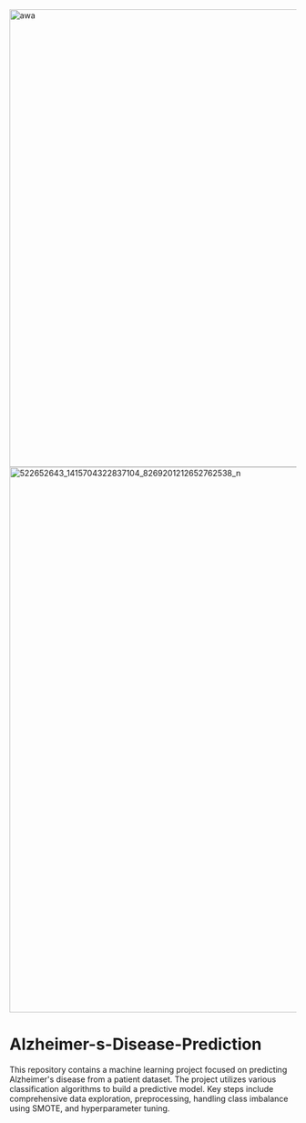 <img width="1283" height="804" alt="awa" src="https://github.com/user-attachments/assets/bfb6567c-22d6-4a43-81cd-ab70b8648182" />
<img width="1330" height="958" alt="522652643_1415704322837104_8269201212652762538_n" src="https://github.com/user-attachments/assets/2d4c07a9-0941-4587-b060-3d74b5bc5cdb" />

# Alzheimer-s-Disease-Prediction
This repository contains a machine learning project focused on predicting Alzheimer's disease from a patient dataset. The project utilizes various classification algorithms to build a predictive model. Key steps include comprehensive data exploration, preprocessing, handling class imbalance using SMOTE, and hyperparameter tuning.
